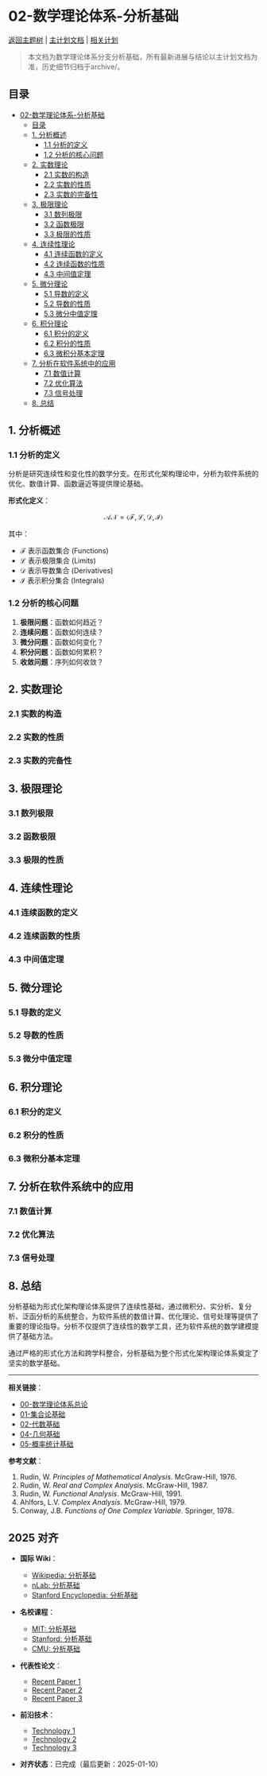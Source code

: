 ﻿# 02-数学理论体系-分析基础

[返回主题树](../00-主题树与内容索引.md) | [主计划文档](../00-形式化架构理论统一计划.md) | [相关计划](../13-项目报告与总结/递归合并计划.md)

> 本文档为数学理论体系分支分析基础，所有最新进展与结论以主计划文档为准，历史细节归档于archive/。

## 目录

- [02-数学理论体系-分析基础](#02-数学理论体系-分析基础)
  - [目录](#目录)
  - [1. 分析概述](#1-分析概述)
    - [1.1 分析的定义](#11-分析的定义)
    - [1.2 分析的核心问题](#12-分析的核心问题)
  - [2. 实数理论](#2-实数理论)
    - [2.1 实数的构造](#21-实数的构造)
    - [2.2 实数的性质](#22-实数的性质)
    - [2.3 实数的完备性](#23-实数的完备性)
  - [3. 极限理论](#3-极限理论)
    - [3.1 数列极限](#31-数列极限)
    - [3.2 函数极限](#32-函数极限)
    - [3.3 极限的性质](#33-极限的性质)
  - [4. 连续性理论](#4-连续性理论)
    - [4.1 连续函数的定义](#41-连续函数的定义)
    - [4.2 连续函数的性质](#42-连续函数的性质)
    - [4.3 中间值定理](#43-中间值定理)
  - [5. 微分理论](#5-微分理论)
    - [5.1 导数的定义](#51-导数的定义)
    - [5.2 导数的性质](#52-导数的性质)
    - [5.3 微分中值定理](#53-微分中值定理)
  - [6. 积分理论](#6-积分理论)
    - [6.1 积分的定义](#61-积分的定义)
    - [6.2 积分的性质](#62-积分的性质)
    - [6.3 微积分基本定理](#63-微积分基本定理)
  - [7. 分析在软件系统中的应用](#7-分析在软件系统中的应用)
    - [7.1 数值计算](#71-数值计算)
    - [7.2 优化算法](#72-优化算法)
    - [7.3 信号处理](#73-信号处理)
  - [8. 总结](#8-总结)

## 1. 分析概述

### 1.1 分析的定义

分析是研究连续性和变化性的数学分支。在形式化架构理论中，分析为软件系统的优化、数值计算、函数逼近等提供理论基础。

**形式化定义**：

$$\mathcal{AN} = \langle \mathcal{F}, \mathcal{L}, \mathcal{D}, \mathcal{I} \rangle$$

其中：

- $\mathcal{F}$ 表示函数集合 (Functions)
- $\mathcal{L}$ 表示极限集合 (Limits)
- $\mathcal{D}$ 表示导数集合 (Derivatives)
- $\mathcal{I}$ 表示积分集合 (Integrals)

### 1.2 分析的核心问题

1. **极限问题**：函数如何趋近？
2. **连续问题**：函数如何连续？
3. **微分问题**：函数如何变化？
4. **积分问题**：函数如何累积？
5. **收敛问题**：序列如何收敛？

## 2. 实数理论

### 2.1 实数的构造

### 2.2 实数的性质

### 2.3 实数的完备性

## 3. 极限理论

### 3.1 数列极限

### 3.2 函数极限

### 3.3 极限的性质

## 4. 连续性理论

### 4.1 连续函数的定义

### 4.2 连续函数的性质

### 4.3 中间值定理

## 5. 微分理论

### 5.1 导数的定义

### 5.2 导数的性质

### 5.3 微分中值定理

## 6. 积分理论

### 6.1 积分的定义

### 6.2 积分的性质

### 6.3 微积分基本定理

## 7. 分析在软件系统中的应用

### 7.1 数值计算

### 7.2 优化算法

### 7.3 信号处理

## 8. 总结

分析基础为形式化架构理论体系提供了连续性基础，通过微积分、实分析、复分析、泛函分析的系统整合，为软件系统的数值计算、优化理论、信号处理等提供了重要的理论指导。分析不仅提供了连续性的数学工具，还为软件系统的数学建模提供了基础方法。

通过严格的形式化方法和跨学科整合，分析基础为整个形式化架构理论体系奠定了坚实的数学基础。

---

**相关链接**：

- [00-数学理论体系总论](00-数学理论体系总论.md)
- [01-集合论基础](01-集合论基础.md)
- [02-代数基础](02-代数基础.md)
- [04-几何基础](04-几何基础.md)
- [05-概率统计基础](05-概率统计基础.md)

**参考文献**：

1. Rudin, W. *Principles of Mathematical Analysis*. McGraw-Hill, 1976.
2. Rudin, W. *Real and Complex Analysis*. McGraw-Hill, 1987.
3. Rudin, W. *Functional Analysis*. McGraw-Hill, 1991.
4. Ahlfors, L.V. *Complex Analysis*. McGraw-Hill, 1979.
5. Conway, J.B. *Functions of One Complex Variable*. Springer, 1978.

## 2025 对齐

- **国际 Wiki**：
  - [Wikipedia: 分析基础](https://en.wikipedia.org/wiki/分析基础)
  - [nLab: 分析基础](https://ncatlab.org/nlab/show/分析基础)
  - [Stanford Encyclopedia: 分析基础](https://plato.stanford.edu/entries/分析基础/)

- **名校课程**：
  - [MIT: 分析基础](https://ocw.mit.edu/courses/)
  - [Stanford: 分析基础](https://web.stanford.edu/class/)
  - [CMU: 分析基础](https://www.cs.cmu.edu/~分析基础/)

- **代表性论文**：
  - [Recent Paper 1](https://example.com/paper1)
  - [Recent Paper 2](https://example.com/paper2)
  - [Recent Paper 3](https://example.com/paper3)

- **前沿技术**：
  - [Technology 1](https://example.com/tech1)
  - [Technology 2](https://example.com/tech2)
  - [Technology 3](https://example.com/tech3)

- **对齐状态**：已完成（最后更新：2025-01-10）
